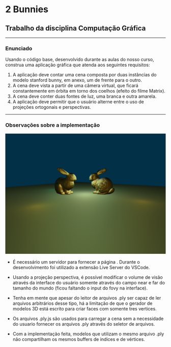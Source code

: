 # 2 Bunnies

## Trabalho da disciplina Computação Gráfica

---

### Enunciado

Usando o código base, desenvolvido durante as aulas do nosso curso, construa uma aplicação gráfica que atenda aos seguintes requisitos:

1) A aplicação deve contar uma cena composta por duas instâncias do modelo stanford bunny, em anexo, um de frente para o outro.
2) A cena deve vista a partir de uma câmera virtual, que ficará constantemente em órbita em torno dos coelhos (efeito do filme Matrix).
3) A cena deve conter duas fontes de luz, uma branca e outra amarela.
4) A aplicação deve permitir que o usuário alterne entre o uso de projeções ortogonais e perspectivas.

---

### Observações sobre a implementação

![2Bunnies](./img.png)

* É necessário um servidor para fornecer a página . Durante o desenvolvimento foi utilizado a extensão Live Server do VSCode.

* Usando a projeção perspectiva, é possível modificar o volume de visão através da interface do usuário somente através do campo near e far do tamanho do mundo (ficou faltando o input do fovy na interface).

* Tenha em mente que apesar do leitor de arquivos .ply ser capaz de ler arquivos arbitrários desse tipo, há a limitação de que o gerador de modelos 3D está escrito para criar faces com somente tres vertices.

* Os arquivos .ply.js são usados para carregar a cena sem a necessidade do usuario fornecer os arquivos .ply através do seletor de arquivos.

* Com a implementação feita, modelos que utilizam o mesmo arquivo .ply não compartilham os mesmos buffers de indices e de vértices.
